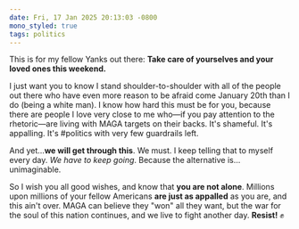 ```yaml
---
date: Fri, 17 Jan 2025 20:13:03 -0800
mono_styled: true
tags: politics
---
```


This is for my fellow Yanks out there: **Take care of yourselves and your loved ones this weekend.**

I just want you to know I stand shoulder-to-shoulder with all of the people out there who have even more reason to be afraid come January 20th than I do (being a white man). I know how hard this must be for you, because there are people I love very close to me who—if you pay attention to the rhetoric—are living with MAGA targets on their backs. It's shameful. It's appalling. It's #politics with very few guardrails left.

And yet…**we will get through this**. We must. I keep telling that to myself every day. _We have to keep going_. Because the alternative is…unimaginable.

So I wish you all good wishes, and know that **you are not alone**. Millions upon millions of your fellow Americans **are just as appalled** as you are, and this ain't over. MAGA can believe they "won" all they want, but the war for the soul of this nation continues, and we live to fight another day. **Resist!** ✊
